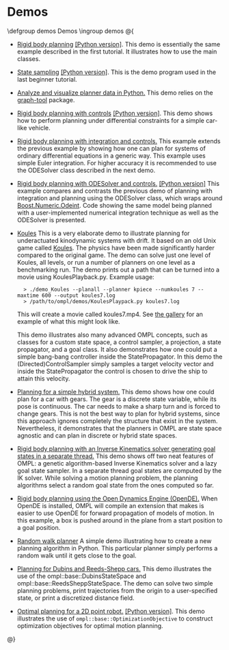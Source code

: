 # Demos

\defgroup demos Demos
\ingroup demos
@{

- [Rigid body planning](RigidBodyPlanning_8cpp_source.html) [[Python version]](RigidBodyPlanning_8py_source.html). This demo is essentially the same example described in the first tutorial. It illustrates how to use the main classes.
- [State sampling](StateSampling_8cpp_source.html) [[Python version]](StateSampling_8py_source.html). This is the demo program used in the last beginner tutorial.
- [Analyze and visualize planner data in Python.](PlannerData_8py_source.html) This demo relies on the [graph-tool](http://projects.skewed.de/graph-tool) package.
- [Rigid body planning with controls](RigidBodyPlanningWithControls_8cpp_source.html) [[Python version]](RigidBodyPlanningWithControls_8py_source.html). This demo shows how to perform planning under differential constraints for a simple car-like vehicle.
- [Rigid body planning with integration and controls.](RigidBodyPlanningWithIntegrationAndControls_8cpp_source.html) This example extends the previous example by showing how one can plan for systems of ordinary differential equations in a generic way. This example uses simple Euler integration. For higher accuracy it is recommended to use the ODESolver class described in the next demo.
- [Rigid body planning with ODESolver and controls.](RigidBodyPlanningWithODESolverAndControls_8cpp_source.html)  [[Python version]](RigidBodyPlanningWithODESolverAndControls_8py_source.html) This example compares and contrasts the previous demo of planning with integration and planning using the ODESolver class, which wraps around [Boost.Numeric.Odeint](http://www.boost.org/libs/numeric/odeint).  Code showing the same model being planned with a user-implemented numerical integration technique as well as the ODESolver is presented.
- [Koules](Koules_8cpp_source.html) This is a very elaborate demo to illustrate planning for underactuated kinodynamic systems with drift. It based on an old Unix game called [Koules](http://www.ucw.cz/~hubicka/koules/English/). The physics have been made significantly harder compared to the original game. The demo can solve just one level of Koules, all levels, or run a number of planners on one level as a benchmarking run. The demo prints out a path that can be turned into a movie using KoulesPlayback.py. Example usage:

        > ./demo_Koules --planall --planner kpiece --numkoules 7 --maxtime 600 --output koules7.log
        > /path/to/ompl/demos/KoulesPlaypack.py koules7.log

  This will create a movie called koules7.mp4. See [the gallery](gallery.html) for an example of what this might look like.

  This demo illustrates also many advanced OMPL concepts, such as classes for a custom state space, a control sampler, a projection, a state propagator, and a goal class. It also demonstrates how one could put a simple bang-bang controller inside the StatePropagator. In this demo the (Directed)ControlSampler simply samples a target velocity vector and inside the StatePropagator the control is chosen to drive the ship to attain this velocity.
- [Planning for a simple hybrid system.](HybridSystemPlanning_8cpp_source.html) This demo shows how one could plan for a car with gears. The gear is a discrete state variable, while its pose is continuous. The car needs to make a sharp turn and is forced to change gears. This is not the best way to plan for hybrid systems, since this approach ignores completely the structure that exist in the system. Nevertheless, it demonstrates that the planners in OMPL are state space agnostic and can plan in discrete or hybrid state spaces.
- [Rigid body planning with an Inverse Kinematics solver generating goal states in a separate thread.](RigidBodyPlanningWithIK_8cpp_source.html) This demo shows off two neat features of OMPL: a genetic algorithm-based Inverse Kinematics solver and a lazy goal state sampler. In a separate thread goal states are computed by the IK solver. While solving a motion planning problem, the planning algorithms select a random goal state from the ones computed so far.
- [Rigid body planning using the Open Dynamics Engine (OpenDE).](OpenDERigidBodyPlanning_8cpp_source.html) When OpenDE is installed, OMPL will compile an extension that makes is easier to use OpenDE for forward propagation of models of motion. In this example, a box is pushed around in the plane from a start position to a goal position.
- [Random walk planner](RandomWalkPlanner_8py_source.html) A simple demo illustrating how to create a new planning algorithm in Python. This particular planner simply performs a random walk until it gets close to the goal.
- [Planning for Dubins and Reeds-Shepp cars.](GeometricCarPlanning_8cpp_source.html) This demo illustrates the use of the ompl::base::DubinsStateSpace and ompl::base::ReedsSheppStateSpace. The demo can solve two simple planning problems, print trajectories from the origin to a user-specified state, or print a discretized distance field.
- [Optimal planning for a 2D point robot.](OptimalPlanning_8cpp_source.html) [[Python version]](OptimalPlanning_8py_source.html). This demo illustrates the use of `ompl::base::OptimizationObjective` to construct optimization objectives for optimal motion planning.

@}
